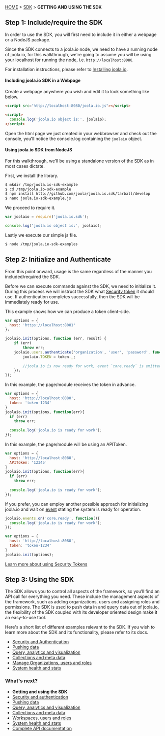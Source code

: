 [HOME](Home) > [SDK](sdk) > **GETTING AND USING THE SDK**

## Step 1: Include/require the SDK
In order to use the SDK, you will first need to include it in either a webpage or a NodeJS package.  

Since the SDK connects to a joola.io node, we need to have a running node of joola.io, for this walkthrough, 
we're going to assume you will be using your localhost for running the node, i.e. `http://localhost:8080`. 

For installation instructions, please refer to [Installing joola.io](install-joola.io).

#### Including joola.io SDK in a Webpage

Create a webpage anywhere you wish and edit it to look something like below.

```html
<script src="http://localhost:8080/joola.io.js"></script>

<script>
  console.log('joola.io object is:', joolaio);
</script>
```

Open the html page we just created in your webbrowser and check out the console, 
you'll notice the console.log containing the `joolaio` object.

#### Using joola.io SDK from NodeJS
For this walkthrough, we'll be using a standalone version of the SDK as in most cases dictate. 

First, we install the library.
```bash
$ mkdir /tmp/joola.io-sdk-example
$ cd /tmp/joola.io-sdk-example
$ npm install http://github.com/joola/joola.io.sdk/tarball/develop
$ nano joola.io-sdk-example.js
```

We proceed to require it.
```js
var joolaio = require('joola.io.sdk');

console.log('joola.io object is:', joolaio);
```

Lastly we execute our simple js file.
```bash
$ node /tmp/joola.io-sdk-examples
```

## Step 2: Initialize and Authenticate
From this point onward, usage is the same regardless of the manner you included/required the SDK.

Before we can execute commands against the SDK, we need to initialize it.
During this process we will instruct the SDK what [Security token](security-and-authentication) it should use. If 
authentication completes successfully, then the SDK will be immediately ready for use.

This example shows how we can produce a token client-side.
```js
var options = {
  host: 'https://localhost:8081'
};

joolaio.init(options, function (err, result) {
    if (err)
        throw err;
    joolaio.users.authenticate('organization', 'user', 'password', function (err, token) {
        joolaio.TOKEN = token._;
        
        //joola.io is now ready for work, event `core.ready` is emitted
    });
});
```

In this example, the page/module receives the token in advance.
```js
var options = {
  host: 'http://localhost:8080',
  token: 'token-1234'
}
joolaio.init(options, function(err){
  if (err)
    throw err;
    
  console.log('joola.io is ready for work');
});
```

In this example, the page/module will be using an APIToken.
```js
var options = {
  host: 'http://localhost:8080',
  APIToken: '12345'
}
joolaio.init(options, function(err){
  if (err)
    throw err;
    
  console.log('joola.io is ready for work');
});
```

If you prefer, you can employ another possible approach for initializing joola.io and wait on [event](the-sdk-subsystem#event-driven) stating the system is ready 
for operation.
```js
joolaio.events.on('core.ready', function(){
  console.log('joola.io is ready for work');
});

var options = {
  host: 'http://localhost:8080',
  token: 'token-1234'
}
joolaio.init(options);
```

[Learn more about using Security Tokens](security-and-authentication)
## Step 3: Using the SDK
The SDK allows you to control all aspects of the framework, so you'll find an API call for everything you need. 
These include the management aspects of the framework, such as adding organizations, users and assigning roles and permissions.
  The SDK is used to push data in and query data out of joola.io, the flexibility of the SDK coupled with its developer oriented design make it an easy-to-use tool. 

Here's a short list of different examples relevant to the SDK. If you wish to learn more about the SDK and its functionality, please refer to its docs.

- [Security and Authentication](security-and-authentication)
- [Pushing data](pushing-data)
- [Query, analytics and visualization](analytics-and-visualization)
- [Collections and meta data](collections)
- [Manage Organizations, users and roles](user-management)
- [System health and stats](system-health)

### What's next?

- **Getting and using the SDK**
- [Security and authentication](security-and-authentication)
- [Pushing data](pushing-data)
- [Query, analytics and visualization](analytics-and-visualization)
- [Collections and meta data](collections)
- [Workspaces, users and roles](user-management)
- [System health and stats](system-health)
- [Complete API documentation](sdk-api-documentation)